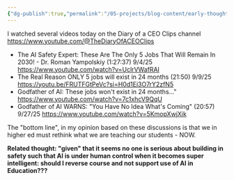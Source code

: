 ```yaml
---
{"dg-publish":true,"permalink":"/05-projects/blog-content/early-thoughts/ai-and-jobs/","tags":["AI","Business","Education"],"created":"2025-10-05T15:55:19.552-04:00","updated":"2025-10-06T13:47:56.780-04:00"}
---
```


I watched several videos today on the Diary of a CEO Clips channel https://www.youtube.com/@TheDiaryOfACEOClips
- The AI Safety Expert: These Are The Only 5 Jobs That Will Remain In 2030! - Dr. Roman Yampolskiy (1:27:37) 9/4/25 https://www.youtube.com/watch?v=UclrVWafRAI
- The Real Reason ONLY 5 jobs will exist in 24 months (21:50) 9/9/25 https://youtu.be/FRUTFGtPeVc?si=H0d1Ej3O7rY2zfN5 
- Godfather of AI: These jobs won't exist in 24 months..." https://www.youtube.com/watch?v=7c1xhcV9QqU 
- Godfather of AI WARNS: "You Have No Idea What's Coming" (20:57)  9/27/25 https://www.youtube.com/watch?v=5KmopXwjXik

The "bottom line", in my opinion based on these discussions is that we in higher ed must rethink what we are teaching our students - NOW. 

**Related thought: "given" that it seems no one is serious about building in safety such that AI is under human control when it becomes super intelligent: should I reverse course and not support use of AI in Education???**
